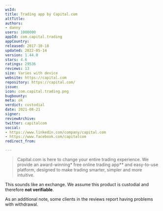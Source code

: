 ```yaml
---
wsId: 
title: Trading app by Capital.com
altTitle: 
authors:
- danny
users: 1000000
appId: com.capital.trading
appCountry: 
released: 2017-10-18
updated: 2022-05-14
version: 1.44.0
stars: 4.6
ratings: 29536
reviews: 13
size: Varies with device
website: https://capital.com
repository: https://capital.com/
issue: 
icon: com.capital.trading.png
bugbounty: 
meta: ok
verdict: custodial
date: 2021-08-21
signer: 
reviewArchive: 
twitter: capitalcom
social:
- https://www.linkedin.com/company/capital.com
- https://www.facebook.com/capitalcom
redirect_from: 

---
```


> Capital.com is here to change your entire trading experience. We provide an award-winning* free online trading app** and easy-to-use platform, designed to make trading smarter, simpler and more intuitive.

This sounds like an exchange. We assume this product is custodial and therefore **not verifiable**.

As an additional note, some clients in the reviews report having problems with withdrawal.
